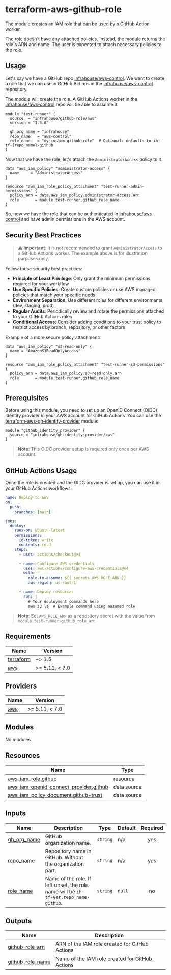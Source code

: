 # terraform-aws-github-role
The module creates an IAM role that can be used by a GitHub Action worker.

The role doesn't have any attached policies. Instead, the module returns the role's ARN and name.
The user is expected to attach necessary policies to the role.

## Usage

Let's say we have a GitHub repo [infrahouse/aws-control](https://github.com/infrahouse/aws-control).
We want to create a role that we can use in GitHub Actions 
in the [infrahouse/aws-control](https://github.com/infrahouse/aws-control) repository.

The module will create the role. A GitHub Actions worker 
in the [infrahouse/aws-control](https://github.com/infrahouse/aws-control) repo will be able to assume it.
```hcl
module "test-runner" {
  source  = "infrahouse/github-role/aws"
  version = "1.3.0"

  gh_org_name = "infrahouse"
  repo_name   = "aws-control"
  role_name   = "my-custom-github-role"  # Optional: defaults to ih-tf-{repo_name}-github
}
```
Now that we have the role, let's attach the `AdministratorAccess` policy to it. 
```hcl
data "aws_iam_policy" "administrator-access" {
  name     = "AdministratorAccess"
}

resource "aws_iam_role_policy_attachment" "test-runner-admin-permissions" {
  policy_arn = data.aws_iam_policy.administrator-access.arn
  role       = module.test-runner.github_role_name
}
```

So, now we have the role that can be authenticated
 in [infrahouse/aws-control](https://github.com/infrahouse/aws-control) and have admin permissions in the AWS account.

## Security Best Practices

> **⚠️ Important**: It is not recommended to grant `AdministratorAccess` to a GitHub Actions worker.
> The example above is for illustration purposes only.

Follow these security best practices:

- **Principle of Least Privilege**: Only grant the minimum permissions required for your workflow
- **Use Specific Policies**: Create custom policies or use AWS managed policies that match your specific needs
- **Environment Separation**: Use different roles for different environments (dev, staging, prod)
- **Regular Audits**: Periodically review and rotate the permissions attached to your GitHub Actions roles
- **Conditional Access**: Consider adding conditions to your trust policy to restrict access by branch, repository, or other factors

Example of a more secure policy attachment:
```hcl
data "aws_iam_policy" "s3-read-only" {
  name = "AmazonS3ReadOnlyAccess"
}

resource "aws_iam_role_policy_attachment" "test-runner-s3-permissions" {
  policy_arn = data.aws_iam_policy.s3-read-only.arn
  role       = module.test-runner.github_role_name
}
```

## Prerequisites

Before using this module, you need to set up an OpenID Connect (OIDC) identity provider in your AWS account for GitHub Actions. You can use the [terraform-aws-gh-identity-provider](https://github.com/infrahouse/terraform-aws-gh-identity-provider) module:

```hcl
module "github_identity_provider" {
  source = "infrahouse/gh-identity-provider/aws"
}
```

> **Note**: This OIDC provider setup is required only once per AWS account.

## GitHub Actions Usage

Once the role is created and the OIDC provider is set up, you can use it in your GitHub Actions workflows:

```yaml
name: Deploy to AWS
on:
  push:
    branches: [main]

jobs:
  deploy:
    runs-on: ubuntu-latest
    permissions:
      id-token: write
      contents: read
    steps:
      - uses: actions/checkout@v4

      - name: Configure AWS credentials
        uses: aws-actions/configure-aws-credentials@v4
        with:
          role-to-assume: ${{ secrets.AWS_ROLE_ARN }}
          aws-region: us-east-1

      - name: Deploy resources
        run: |
          # Your deployment commands here
          aws s3 ls  # Example command using assumed role
```

> **Note**: Set `AWS_ROLE_ARN` as a repository secret with the value from `module.test-runner.github_role_arn`

## Requirements

| Name | Version |
|------|---------|
| <a name="requirement_terraform"></a> [terraform](#requirement\_terraform) | ~> 1.5 |
| <a name="requirement_aws"></a> [aws](#requirement\_aws) | >= 5.11, < 7.0 |

## Providers

| Name | Version |
|------|---------|
| <a name="provider_aws"></a> [aws](#provider\_aws) | >= 5.11, < 7.0 |

## Modules

No modules.

## Resources

| Name | Type |
|------|------|
| [aws_iam_role.github](https://registry.terraform.io/providers/hashicorp/aws/latest/docs/resources/iam_role) | resource |
| [aws_iam_openid_connect_provider.github](https://registry.terraform.io/providers/hashicorp/aws/latest/docs/data-sources/iam_openid_connect_provider) | data source |
| [aws_iam_policy_document.github-trust](https://registry.terraform.io/providers/hashicorp/aws/latest/docs/data-sources/iam_policy_document) | data source |

## Inputs

| Name | Description | Type | Default | Required |
|------|-------------|------|---------|:--------:|
| <a name="input_gh_org_name"></a> [gh\_org\_name](#input\_gh\_org\_name) | GitHub organization name. | `string` | n/a | yes |
| <a name="input_repo_name"></a> [repo\_name](#input\_repo\_name) | Repository name in GitHub. Without the organization part. | `string` | n/a | yes |
| <a name="input_role_name"></a> [role\_name](#input\_role\_name) | Name of the role. If left unset, the role name will be `ih-tf-var.repo_name-github`. | `string` | `null` | no |

## Outputs

| Name | Description |
|------|-------------|
| <a name="output_github_role_arn"></a> [github\_role\_arn](#output\_github\_role\_arn) | ARN of the IAM role created for GitHub Actions |
| <a name="output_github_role_name"></a> [github\_role\_name](#output\_github\_role\_name) | Name of the IAM role created for GitHub Actions |
